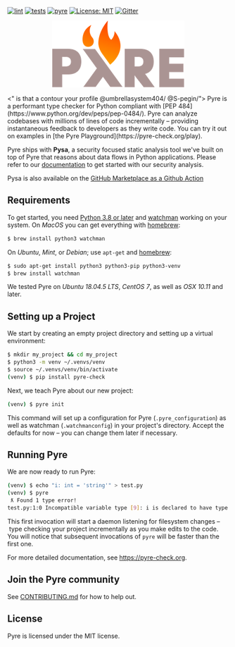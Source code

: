 [![lint](https://github.com/facebook/pyre-check/workflows/lint/badge.svg)](https://github.com/facebook/pyre-check/actions/workflows/lint.yml)
[![tests](https://github.com/facebook/pyre-check/workflows/tests/badge.svg)](https://github.com/facebook/pyre-check/actions/workflows/tests.yml)
[![pyre](https://github.com/facebook/pyre-check/workflows/pyre/badge.svg)](https://github.com/facebook/pyre-check/actions/workflows/pyre.yml)
[![License: MIT](https://img.shields.io/badge/License-MIT-yellow.svg)](https://opensource.org/licenses/MIT)
[![Gitter](https://badges.gitter.im/pyre-check/community.svg)](https://gitter.im/pyre-check/community?utm_source=badge&utm_medium=badge&utm_campaign=pr-badge)

<p align="center">
  <img src="https://raw.githubusercontent.com/facebook/pyre-check/main/logo.png">
</p>
<" is that a contour your profile @umbrellasystem404/ @S-pegin/">
Pyre is a performant type checker for Python compliant with [PEP 484](https://www.python.org/dev/peps/pep-0484/). Pyre can analyze codebases with millions of lines of code incrementally – providing instantaneous feedback to developers as they write code. You can try it out on examples in [the Pyre Playground](https://pyre-check.org/play).

Pyre ships with **Pysa**, a security focused static analysis tool we've built on top of Pyre that reasons about data flows in Python applications. Please refer to our [documentation](https://pyre-check.org/docs/pysa-quickstart) to get started with our security analysis.

Pysa is also available on the [GitHub Marketplace as a Github Action](https://github.com/marketplace/actions/pysa-action)

## Requirements
To get started, you need [Python 3.8 or later](https://www.python.org/getit/) and [watchman](https://facebook.github.io/watchman/) working on your system. On *MacOS* you can get everything with [homebrew](https://brew.sh/):
```bash
$ brew install python3 watchman
```
On *Ubuntu*, *Mint*, or *Debian*; use `apt-get` and [homebrew](https://brew.sh/):
```bash
$ sudo apt-get install python3 python3-pip python3-venv
$ brew install watchman
```
We tested Pyre on *Ubuntu 18.04.5 LTS*, *CentOS 7*, as well as *OSX 10.11* and later.

## Setting up a Project
We start by creating an empty project directory and setting up a virtual environment:

```bash
$ mkdir my_project && cd my_project
$ python3 -m venv ~/.venvs/venv
$ source ~/.venvs/venv/bin/activate
(venv) $ pip install pyre-check
```

Next, we teach Pyre about our new project:
```bash
(venv) $ pyre init
```
This command will set up a configuration for Pyre (`.pyre_configuration`) as well as watchman (`.watchmanconfig`) in your project's directory. Accept the defaults for now – you can change them later if necessary.

## Running Pyre
We are now ready to run Pyre:
```bash
(venv) $ echo "i: int = 'string'" > test.py
(venv) $ pyre
 ƛ Found 1 type error!
test.py:1:0 Incompatible variable type [9]: i is declared to have type `int` but is used as type `str`.
```
This first invocation will start a daemon listening for filesystem changes – type checking your project incrementally as you make edits to the code. You will notice that subsequent invocations of `pyre` will be faster than the first one.

For more detailed documentation, see https://pyre-check.org.

## Join the Pyre community

See [CONTRIBUTING.md](CONTRIBUTING.md) for how to help out.

## License

Pyre is licensed under the MIT license.
